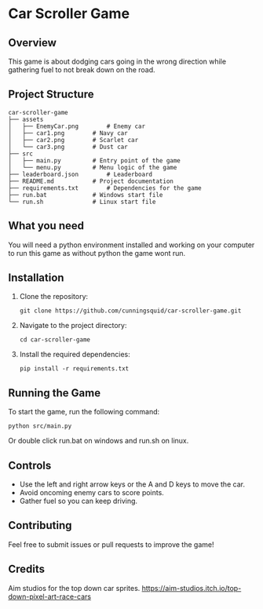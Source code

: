 # Car Scroller Game

## Overview
This game is about dodging cars going in the wrong direction while gathering fuel to not break down on the road.

## Project Structure
```
car-scroller-game
├── assets
│   ├── EnemyCar.png		# Enemy car
│   ├── car1.png		# Navy car
│   ├── car2.png		# Scarlet car
│   └── car3.png		# Dust car
├── src
│   ├── main.py			# Entry point of the game
│   └── menu.py			# Menu logic of the game
├── leaderboard.json		# Leaderboard
├── README.md			# Project documentation
├── requirements.txt		# Dependencies for the game
├── run.bat				# Windows start file
└── run.sh				# Linux start file

```

## What you need
You will need a python environment installed and working on your computer to run this game as without python the game wont run.

## Installation
1. Clone the repository:
	```
	git clone https://github.com/cunningsquid/car-scroller-game.git
	```
2. Navigate to the project directory:
	```
	cd car-scroller-game
	```
3. Install the required dependencies:
	```
	pip install -r requirements.txt
	```

## Running the Game
To start the game, run the following command:
```
python src/main.py
```
Or double click run.bat on windows and run.sh on linux.

## Controls
- Use the left and right arrow keys or the A and D keys to move the car.
- Avoid oncoming enemy cars to score points.
- Gather fuel so you can keep driving.

## Contributing
Feel free to submit issues or pull requests to improve the game!

## Credits
Aim studios for the top down car sprites. https://aim-studios.itch.io/top-down-pixel-art-race-cars